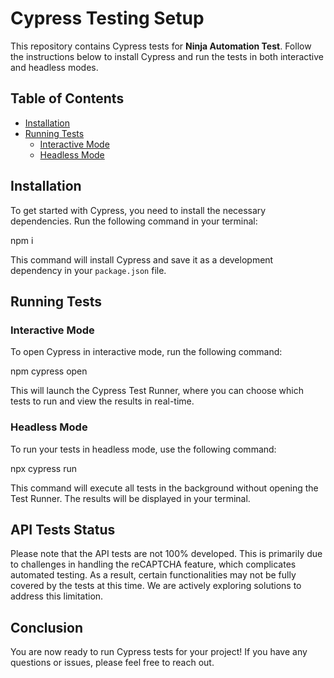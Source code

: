 # Cypress Testing Setup

This repository contains Cypress tests for **Ninja Automation Test**. Follow the instructions below to install Cypress and run the tests in both interactive and headless modes.

## Table of Contents

- [Installation](#installation)
- [Running Tests](#running-tests)
  - [Interactive Mode](#interactive-mode)
  - [Headless Mode](#headless-mode)

## Installation

To get started with Cypress, you need to install the necessary dependencies. Run the following command in your terminal:

npm i

This command will install Cypress and save it as a development dependency in your `package.json` file.

## Running Tests

### Interactive Mode

To open Cypress in interactive mode, run the following command:

npm cypress open


This will launch the Cypress Test Runner, where you can choose which tests to run and view the results in real-time.

### Headless Mode

To run your tests in headless mode, use the following command:

npx cypress run


This command will execute all tests in the background without opening the Test Runner. The results will be displayed in your terminal.

## API Tests Status

Please note that the API tests are not 100% developed. This is primarily due to challenges in handling the reCAPTCHA feature, which complicates automated testing. As a result, certain functionalities may not be fully covered by the tests at this time. We are actively exploring solutions to address this limitation.

## Conclusion

You are now ready to run Cypress tests for your project! If you have any questions or issues, please feel free to reach out.
